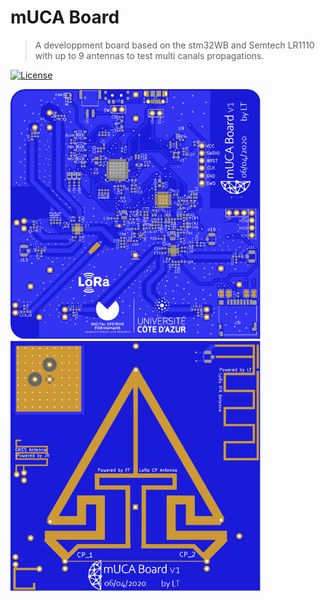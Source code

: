 # mUCA Board
> A developpment board based on the stm32WB and Semtech LR1110 with up to 9 antennas to test multi canals propagations.

[![License](http://img.shields.io/:license-mit-blue.svg)](http://doge.mit-license.org)

<p>
  <img src="img/mUCA_Base_top.svg" alt="drawing" width="400"/>
  <img src="img/mUCA_Ant_bottom.svg" alt="drawing" width="400"/>
</p>
